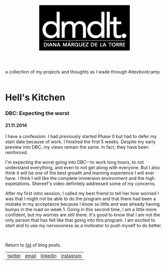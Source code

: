 
<!DOCTYPE html>
<html>
  <head>
    <title> DMDLT: Coding in Progress</title>
    <link rel="stylesheet" type="text/css" href="../style-sheets/index.css">
  </head>
  <body>
    <header>
      <a href="../index.html"><img src="../imgs/dmdlt.jpg"/></a>
    </header>
    <div id="sub">a collection of my projects and thoughts as I wade through #devbootcamp</div>
    <br>
    <main>
      <h1>Hell's Kitchen</h1>
      <h3>DBC: Expecting the worst</h3>
      <h4>21.11.2014</h4>
      <section>
        <p>I have a confession. I had previously started Phase 0 but had to defer my start date because of work. I finished the first 5 weeks. Despite my early preview into DBC, my views remain the same. In fact, they have been reinforced.</p>
        <p>I'm expecting the worst going into DBC--to work long hours, to not understand everything, and even to not get along with everyone. But I also think it will be one of the best growth and learning experience I will ever have. I think I will like the complete immersion environment and the high expetations. Shereef's video definitely addressed some of my concerns.</p>
        <p>After my first intro session, I called my best friend to tell her how worried I was that I might not be able to do the program and that there had been a mistake in my acceptance because I know so little and was already having bumps in the road on week 1. Going in this second time, I am a little more confident, but my worries are still there. It's good to know that I am not the only person that has felt like that going into this program. I am excited to start and to use my nervousness as a motivator to push myself to do better.</p>
      </section>
    </main>
<br>
    <p>Return to <a href="blog-index.html">list</a> of blog posts.</p>
  <footer>
      <table class="bar">
        <tr>
          <td id="twitter"><a href="http://www.twitter.com/dmarquezdlt">twitter</a></td>
          <td id="email"><a href="mailto:dmarquezdlt@gmail.com">email</a></td>
          <td id="linkedin"><a href="http://www.linkedin.com/in/dianamarquezdlt">linkedin</a></td>
          <td id="instagram"><a href="http://www.instagram.com/dmarquezdlt">instagram</a></td>
        </tr>
      </table>
    </footer>


